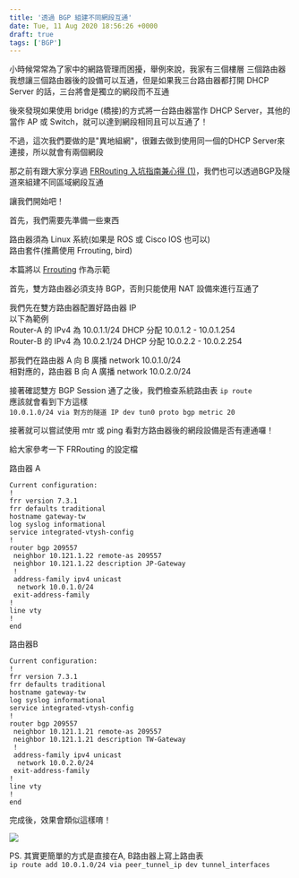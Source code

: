 ```yaml
---
title: '透過 BGP 組建不同網段互通'
date: Tue, 11 Aug 2020 18:56:26 +0000
draft: true
tags: ['BGP']
---
```


小時候常常為了家中的網路管理而困擾，舉例來說，我家有三個樓層 三個路由器  
我想讓三個路由器後的設備可以互通，但是如果我三台路由器都打開 DHCP Server 的話，三台將會是獨立的網段而不互通

後來發現如果使用 bridge (橋接)的方式將一台路由器當作 DHCP Server，其他的當作 AP 或 Switch，就可以達到網段相同且可以互通了！

不過，這次我們要做的是"異地組網"，很難去做到使用同一個的DHCP Server來連接，所以就會有兩個網段

那之前有跟大家分享過 [FRRouting 入坑指南兼心得 (1)](https://blog.steveyi.net/frrouting-install/)，我們也可以透過BGP及隧道來組建不同區域網段互通

讓我們開始吧！

首先，我們需要先準備一些東西

路由器須為 Linux 系統(如果是 ROS 或 Cisco IOS 也可以)  
路由套件(推薦使用 Frrouting, bird)

本篇將以 [Frrouting](https://frrouting.org/) 作為示範

首先，雙方路由器必須支持 BGP，否則只能使用 NAT 設備來進行互通了

我們先在雙方路由器配置好路由器 IP  
以下為範例  
Router-A 的 IPv4 為 10.0.1.1/24 DHCP 分配 10.0.1.2 - 10.0.1.254  
Router-B 的 IPv4 為 10.0.2.1/24 DHCP 分配 10.0.2.2 - 10.0.2.254

那我們在路由器 A 向 B 廣播 network 10.0.1.0/24  
相對應的，路由器 B 向 A 廣播 network 10.0.2.0/24

接著確認雙方 BGP Session 通了之後，我們檢查系統路由表 `ip route`  
應該就會看到下方這樣  
`10.0.1.0/24 via 對方的隧道 IP dev tun0 proto bgp metric 20 `

接著就可以嘗試使用 mtr 或 ping 看對方路由器後的網段設備是否有連通囉！

給大家參考一下 FRRouting 的設定檔

路由器 A

```
Current configuration:
!
frr version 7.3.1
frr defaults traditional
hostname gateway-tw
log syslog informational
service integrated-vtysh-config
!
router bgp 209557
 neighbor 10.121.1.22 remote-as 209557
 neighbor 10.121.1.22 description JP-Gateway
 !
 address-family ipv4 unicast
  network 10.0.1.0/24
 exit-address-family
!
line vty
!
end
```

路由器B

```
Current configuration:
!
frr version 7.3.1
frr defaults traditional
hostname gateway-tw
log syslog informational
service integrated-vtysh-config
!
router bgp 209557
 neighbor 10.121.1.21 remote-as 209557
 neighbor 10.121.1.21 description TW-Gateway
 !
 address-family ipv4 unicast
  network 10.0.2.0/24
 exit-address-family
!
line vty
!
end
```

完成後，效果會類似這樣唷！

![](https://static.yiy.tw/media/blog/2020081118552052.png)

PS. 其實更簡單的方式是直接在A, B路由器上寫上路由表  
`ip route add 10.0.1.0/24 via peer_tunnel_ip dev tunnel_interfaces`